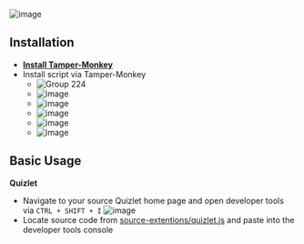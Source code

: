 ![image](https://github.com/RoseFix7/GoogleFormsBot/assets/144444996/aa0346e4-a569-4a10-b4cb-73e0ba2d65e2)

## Installation
- [**Install Tamper-Monkey**](https://github.com/Tampermonkey/tampermonkey)
- Install script via Tamper-Monkey
  - ![Group 224](https://github.com/RoseFix7/GoogleFormsBot/assets/144444996/58c8dbe0-1b8f-4d0d-bd13-525a7458da70)
  - ![image](https://github.com/RoseFix7/GoogleFormsBot/assets/144444996/f25848e5-d87e-4802-9a25-d27571ea92a9)
  - ![image](https://github.com/RoseFix7/GoogleFormsBot/assets/144444996/1080ac40-b975-4c67-a164-a78d6c61ed41)
  - ![image](https://github.com/RoseFix7/GoogleFormsBot/assets/144444996/d352ef41-0234-4095-a5dd-a7e8c3a28fe9)
  - ![image](https://github.com/RoseFix7/GoogleFormsBot/assets/144444996/c94d850f-fb3d-4e48-84cc-7bc2a7344101)
  - ![image](https://github.com/RoseFix7/GoogleFormsBot/assets/144444996/54742084-5547-479e-9992-65cbdb4e416f)

## Basic Usage

**Quizlet**
- Navigate to your source Quizlet home page and open developer tools via `CTRL + SHIFT + I` ![image](https://github.com/RoseFix7/GoogleFormsBot/assets/144444996/5a5d8eb0-6df6-4477-8838-b5d9d735d6f1)
- Locate source code from [source-extentions/quizlet.js](https://github.com/RoseFix7/GoogleFormsBot/blob/main/source-extentions/quizlet.js) and paste into the developer tools console
